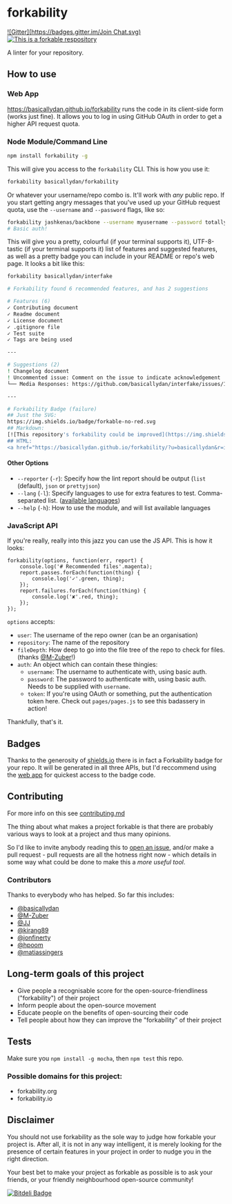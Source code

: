 forkability
===========
[![Gitter](https://badges.gitter.im/Join Chat.svg)](https://gitter.im/basicallydan/forkability?utm_source=badge&utm_medium=badge&utm_campaign=pr-badge&utm_content=badge) [![This is a forkable respository](https://img.shields.io/badge/forkable-yes-brightgreen.svg)](https://basicallydan.github.io/forkability/?u=basicallydan&r=forkability&l=nodejs)

A linter for your repository.

## How to use

### Web App

https://basicallydan.github.io/forkability runs the code in its client-side form (works just fine). It allows you to log in using GitHub OAuth in order to get a higher API request quota.

### Node Module/Command Line

```bash
npm install forkability -g
```

This will give you access to the `forkability` CLI. This is how you use it:

```bash
forkability basicallydan/forkability
```

Or whatever your username/repo combo is. It'll work with *any* public repo. If you start getting angry messages that you've used up your GitHub request quota, use the `--username` and `--password` flags, like so:

```bash
forkability jashkenas/backbone --username myusername --password totallynotmypasswordloldonttryitplz
# Basic auth!
```

This will give you a pretty, colourful (if your terminal supports it), UTF-8-tastic (if your terminal supports it) list of features and suggested features, as well as a pretty badge you can include in your README or repo's web page. It looks a bit like this:


```bash
forkability basicallydan/interfake

# Forkability found 6 recommended features, and has 2 suggestions

# Features (6)
✓ Contributing document
✓ Readme document
✓ License document
✓ .gitignore file
✓ Test suite
✓ Tags are being used

---

# Suggestions (2)
! Changelog document
! Uncommented issue: Comment on the issue to indicate acknowledgement
└── Media Responses: https://github.com/basicallydan/interfake/issues/19

---

# Forkability Badge (failure)
## Just the SVG: 
https://img.shields.io/badge/forkable-no-red.svg
## Markdown: 
[![This repository's forkability could be improved](https://img.shields.io/badge/forkable-no-red.svg)](https://basicallydan.github.io/forkability/?u=basicallydan&r=interfake)
## HTML: 
<a href="https://basicallydan.github.io/forkability/?u=basicallydan&r=interfake"><img alt="This repository's forkability could be improved" src="https://img.shields.io/badge/forkable-no-red.svg"></a>
```

#### Other Options

* `--reporter` (`-r`): Specify how the lint report should be output (`list` (default), `json` or `prettyjson`)
* `--lang` (`-l`): Specify languages to use for extra features to test. Comma-separated list. ([available languages](https://github.com/basicallydan/forkability/tree/master/lib/langs))
* `--help` (`-h`): How to use the module, and will list available languages

### JavaScript API

If you're really, really into this jazz you can use the JS API. This is how it looks:

```
forkability(options, function(err, report) {
	console.log('# Recommended files'.magenta);
	report.passes.forEach(function(thing) {
		console.log('✓'.green, thing);
	});
	report.failures.forEach(function(thing) {
		console.log('✘'.red, thing);
	});
});
```

`options` accepts:

* `user`: The username of the repo owner (can be an organisation)
* `repository`: The name of the repository
* `fileDepth`: How deep to go into the file tree of the repo to check for files. (thanks [@M-Zuber](https://github.com/M-Zuber)!)
* `auth`: An object which can contain these thingies:
	* `username`: The username to authenticate with, using basic auth.
	* `password`: The password to authenticate with, using basic auth. Needs to be supplied with `username`.
	* `token`: If you're using OAuth or something, put the authentication token here. Check out `pages/pages.js` to see this badassery in action!

Thankfully, that's it.

## Badges

Thanks to the generosity of [shields.io](https://shields.io) there is in fact a Forkability badge for your repo. It will be generated in all three APIs, but I'd reccommend using the [web app](https://basicallydan.github.io/forkability) for quickest access to the badge code.

## Contributing

For more info on this see [contributing.md](https://github.com/basicallydan/forkability/blob/master/contributing.md)

The thing about what makes a project forkable is that there are probably various ways to look at a project and thus many opinions.

So I'd like to invite anybody reading this to [open an issue](https://github.com/basicallydan/forkability/issues), and/or make a pull request - pull requests are all the hotness right now - which details in some way what could be done to make this a *more useful tool*.

### Contributors

Thanks to everybody who has helped. So far this includes:

* [@basicallydan](https://github.com/basicallydan)
* [@M-Zuber](https://github.com/M-Zuber)
* [@JJ](https://github.com/JJ)
* [@kirang89](https://github.com/kirang89)
* [@jonfinerty](https://github.com/jonfinerty)
* [@hpoom](https://github.com/hpoom)
* [@matiassingers](https://github.com/matiassingers)

## Long-term goals of this project

* Give people a recognisable score for the open-source-friendliness ("forkability") of their project
* Inform people about the open-source movement
* Educate people on the benefits of open-sourcing their code
* Tell people about how they can improve the "forkability" of their project

## Tests

Make sure you `npm install -g mocha`, then `npm test` this repo.

### Possible domains for this project:

* forkability.org
* forkability.io

## Disclaimer

You should not use forkability as the sole way to judge how forkable your project is. After all, it is not in any way intelligent, it is merely looking for the presence of certain features in your project in order to nudge you in the right direction.

Your best bet to make your project as forkable as possible is to ask your friends, or your friendly neighbourhood open-source community!

[![Bitdeli Badge](https://d2weczhvl823v0.cloudfront.net/basicallydan/forkability/trend.png)](https://bitdeli.com/free "Bitdeli Badge")

